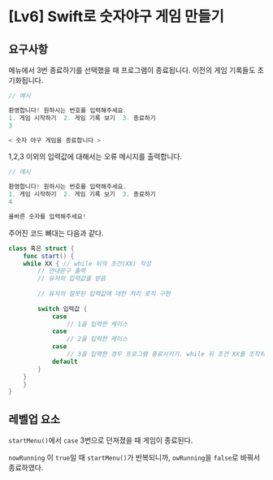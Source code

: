 # [Lv6] Swift로 숫자야구 게임 만들기

## 요구사항

메뉴에서 3번 종료하기를 선택했을 때 프로그램이 종료됩니다. 이전의 게임 기록들도 초기화됩니다.

```swift
// 예시

환영합니다! 원하시는 번호를 입력해주세요.
1. 게임 시작하기  2. 게임 기록 보기  3. 종료하기
3 

< 숫자 야구 게임을 종료합니다 >
```

1,2,3 이외의 입력값에 대해서는 오류 메시지를 출력합니다.

```swift
// 예시

환영합니다! 원하시는 번호를 입력해주세요.
1. 게임 시작하기  2. 게임 기록 보기  3. 종료하기
4

올바른 숫자를 입력해주세요!
```

주어진 코드 뼈대는 다음과 같다.

```swift
class 혹은 struct {
	func start() {
    while XX { // while 뒤의 조건(XX) 작성
	    // 안내문구 출력
	    // 유저의 입력값을 받음
	       
	    // 유저의 잘못된 입력값에 대한 처리 로직 구현
	      
	    switch 입력값 {
		    case 
			    // 1을 입력한 케이스
		    case 
			    // 2을 입력한 케이스
		    case 
			    // 3을 입력한 경우 프로그램 종료시키기. while 뒤 조건 XX를 조작하기
		    default
	    }
    }
	}
}
```
## 레벨업 요소

```startMenu()```에서 ```case``` 3번으로 던져졌을 때 게임이 종료된다.

```nowRunning``` 이 ```true```일 때 ```startMenu()```가 반복되니까, ```owRunning```을 ```false```로 바꿔서 종료하였다.
























